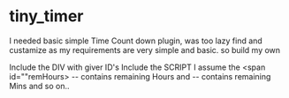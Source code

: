 # tiny_timer
I needed basic simple Time Count down plugin, was too lazy find and custamize as my requirements are very simple and basic. so build my own

Include the DIV with giver ID's
Include the SCRIPT
I assume the <span id=""remHours></span> -- contains remaining Hours and <span id="remMins"></span>  -- contains remaining Mins and so on..
